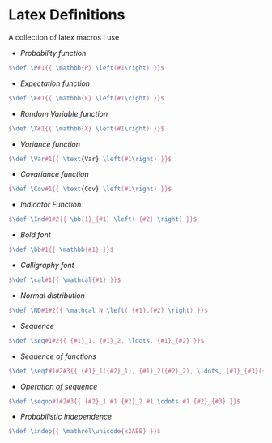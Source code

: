 # Latex Definitions

A collection of latex macros I use

- *Probability function*

```tex
$\def \P#1{{ \mathbb{P} \left(#1\right) }}$
```

- *Expectation function*

```tex
$\def \E#1{{ \mathbb{E} \left(#1\right) }}$
```

- *Random Variable function*

```tex
$\def \X#1{{ \mathbb{X} \left(#1\right) }}$
```

- *Variance function*

```tex
$\def \Var#1{{ \text{Var} \left(#1\right) }}$
```

- *Covariance function*

```tex
$\def \Cov#1{{ \text{Cov} \left(#1\right) }}$
```

- *Indicator Function*

```tex
$\def \Ind#1#2{{ \bb{1}_{#1} \left( {#2} \right) }}$
```

- *Bold font*

```tex
$\def \bb#1{{ \mathbb{#1} }}$
```

- *Calligraphy font*

```tex
$\def \cal#1{{ \mathcal{#1} }}$
```

- *Normal distribution*

```tex
$\def \ND#1#2{{ \mathcal N \left( {#1},{#2} \right) }}$
```

- *Sequence*

```tex
$\def \seq#1#2{{ {#1}_1, {#1}_2, \ldots, {#1}_{#2} }}$
```

- *Sequence of functions*

```tex
$\def \seqf#1#2#3{{ {#1}_1({#2}_1), {#1}_2({#2}_2), \ldots, {#1}_{#3}({#2}_{#3}) }}$
```

- *Operation of sequence*

```tex
$\def \seqop#1#2#3{{ {#2}_1 #1 {#2}_2 #1 \cdots #1 {#2}_{#3} }}$
```

- *Probabilistic Independence*

```tex
$\def \indep{{ \mathrel\unicode{x2AEB} }}$
```